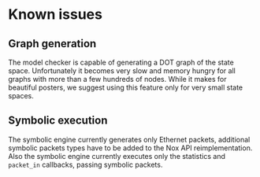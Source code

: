 # Known issues #

## Graph generation ##

The model checker is capable of generating a DOT graph of the state space. Unfortunately it becomes very slow and memory hungry for all graphs with more than a few hundreds of nodes. While it makes for beautiful posters, we suggest using this feature only for very small state spaces.

## Symbolic execution ##

The symbolic engine currently generates only Ethernet packets, additional symbolic packets types have to be added to the Nox API reimplementation. Also the symbolic engine currently executes only the statistics and `packet_in` callbacks, passing symbolic packets.